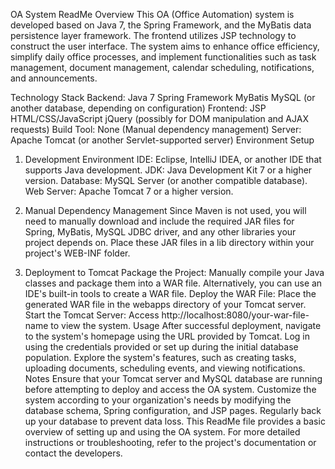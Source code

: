 OA System ReadMe
Overview
This OA (Office Automation) system is developed based on Java 7, the Spring Framework, and the MyBatis data persistence layer framework. The frontend utilizes JSP technology to construct the user interface. The system aims to enhance office efficiency, simplify daily office processes, and implement functionalities such as task management, document management, calendar scheduling, notifications, and announcements.

Technology Stack
Backend:
Java 7
Spring Framework
MyBatis
MySQL (or another database, depending on configuration)
Frontend:
JSP
HTML/CSS/JavaScript
jQuery (possibly for DOM manipulation and AJAX requests)
Build Tool:
None (Manual dependency management)
Server:
Apache Tomcat (or another Servlet-supported server)
Environment Setup
1. Development Environment
IDE: Eclipse, IntelliJ IDEA, or another IDE that supports Java development.
JDK: Java Development Kit 7 or a higher version.
Database: MySQL Server (or another compatible database).
Web Server: Apache Tomcat 7 or a higher version.
2. Manual Dependency Management
Since Maven is not used, you will need to manually download and include the required JAR files for Spring, MyBatis, MySQL JDBC driver, and any other libraries your project depends on. Place these JAR files in a lib directory within your project's WEB-INF folder.


4. Deployment to Tomcat
Package the Project: Manually compile your Java classes and package them into a WAR file. Alternatively, you can use an IDE's built-in tools to create a WAR file.
Deploy the WAR File: Place the generated WAR file in the webapps directory of your Tomcat server.
Start the Tomcat Server: Access http://localhost:8080/your-war-file-name to view the system.
Usage
After successful deployment, navigate to the system's homepage using the URL provided by Tomcat.
Log in using the credentials provided or set up during the initial database population.
Explore the system's features, such as creating tasks, uploading documents, scheduling events, and viewing notifications.
Notes
Ensure that your Tomcat server and MySQL database are running before attempting to deploy and access the OA system.
Customize the system according to your organization's needs by modifying the database schema, Spring configuration, and JSP pages.
Regularly back up your database to prevent data loss.
This ReadMe file provides a basic overview of setting up and using the OA system. For more detailed instructions or troubleshooting, refer to the project's documentation or contact the developers.
